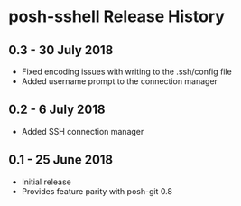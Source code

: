 # posh-sshell Release History

## 0.3 - 30 July 2018
- Fixed encoding issues with writing to the .ssh/config file
- Added username prompt to the connection manager

## 0.2 - 6 July 2018
- Added SSH connection manager

## 0.1 - 25 June 2018
- Initial release
- Provides feature parity with posh-git 0.8
